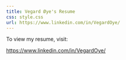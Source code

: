 ```yaml
---
title: Vegard Øye's Resume
css: style.css
url: https://www.linkedin.com/in/VegardOye/
---
```


To view my resume, visit:

<https://www.linkedin.com/in/VegardOye/>
